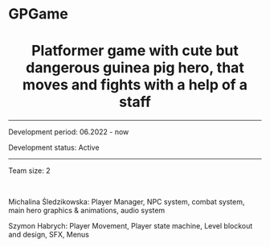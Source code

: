 # GPGame

<h1 align="center">Platformer game with cute but dangerous guinea pig hero, that moves and fights with a help of a staff</h1>

---

Development period: 06.2022 - now

Development status: Active

---

Team size: 2

<br>

Michalina Śledzikowska:
Player Manager, NPC system, combat system, main hero graphics & animations, audio system

Szymon Habrych:
Player Movement, Player state machine, Level blockout and design, SFX, Menus

